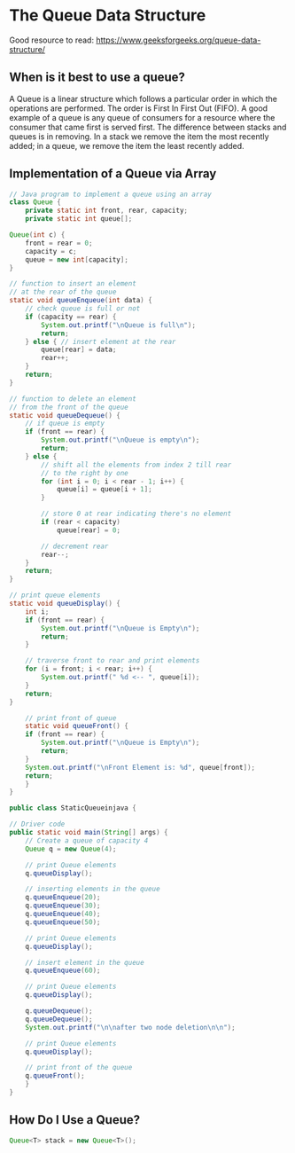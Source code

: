 # The Queue Data Structure
Good resource to read: https://www.geeksforgeeks.org/queue-data-structure/

## When is it best to use a queue?
A Queue is a linear structure which follows a particular order in which the operations are performed. The order is First In First Out (FIFO). A good example of a queue is any queue of consumers for a resource where the consumer that came first is served first. The difference between stacks and queues is in removing. In a stack we remove the item the most recently added; in a queue, we remove the item the least recently added.

## Implementation of a Queue via Array
```java
// Java program to implement a queue using an array 
class Queue { 
	private static int front, rear, capacity; 
	private static int queue[]; 

Queue(int c) { 
	front = rear = 0; 
	capacity = c; 
	queue = new int[capacity]; 
} 

// function to insert an element 
// at the rear of the queue 
static void queueEnqueue(int data) { 
	// check queue is full or not 
	if (capacity == rear) { 
		System.out.printf("\nQueue is full\n"); 
		return; 
	} else { // insert element at the rear
		queue[rear] = data; 
		rear++; 
	} 
	return; 
} 

// function to delete an element 
// from the front of the queue 
static void queueDequeue() { 
	// if queue is empty 
	if (front == rear) { 
		System.out.printf("\nQueue is empty\n"); 
		return; 
	} else { 
		// shift all the elements from index 2 till rear 
		// to the right by one 
		for (int i = 0; i < rear - 1; i++) { 
			queue[i] = queue[i + 1]; 
		} 

		// store 0 at rear indicating there's no element 
		if (rear < capacity) 
			queue[rear] = 0; 

		// decrement rear 
		rear--; 
	} 
	return; 
} 

// print queue elements 
static void queueDisplay() { 
	int i; 
	if (front == rear) { 
		System.out.printf("\nQueue is Empty\n"); 
		return; 
	} 

	// traverse front to rear and print elements 
	for (i = front; i < rear; i++) { 
		System.out.printf(" %d <-- ", queue[i]); 
	} 
	return; 
} 

	// print front of queue 
	static void queueFront() { 
	if (front == rear) { 
		System.out.printf("\nQueue is Empty\n"); 
		return; 
	} 
	System.out.printf("\nFront Element is: %d", queue[front]); 
	return; 
	} 
} 

public class StaticQueueinjava { 

// Driver code 
public static void main(String[] args) { 
	// Create a queue of capacity 4 
	Queue q = new Queue(4); 

	// print Queue elements 
	q.queueDisplay(); 

	// inserting elements in the queue 
	q.queueEnqueue(20); 
	q.queueEnqueue(30); 
	q.queueEnqueue(40); 
	q.queueEnqueue(50); 

	// print Queue elements 
	q.queueDisplay(); 

	// insert element in the queue 
	q.queueEnqueue(60); 

	// print Queue elements 
	q.queueDisplay(); 

	q.queueDequeue(); 
	q.queueDequeue(); 
	System.out.printf("\n\nafter two node deletion\n\n"); 

	// print Queue elements 
	q.queueDisplay(); 

	// print front of the queue 
	q.queueFront(); 
	} 
} 

```

## How Do I Use a Queue?
```java
Queue<T> stack = new Queue<T>();
```

